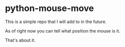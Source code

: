 # python-mouse-move

This is a simple repo that I will add to in the future.

As of right now you can tell what position the mouse is it.

That's about it.
